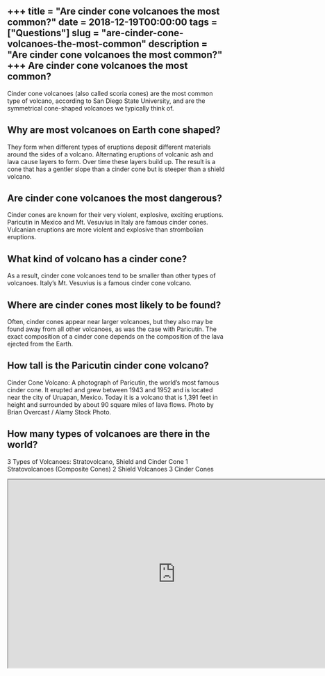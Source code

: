 +++
title = "Are cinder cone volcanoes the most common?"
date = 2018-12-19T00:00:00
tags = ["Questions"]
slug = "are-cinder-cone-volcanoes-the-most-common"
description = "Are cinder cone volcanoes the most common?"
+++
Are cinder cone volcanoes the most common?
------------------------------------------

Cinder cone volcanoes (also called scoria cones) are the most common type of volcano, according to San Diego State University, and are the symmetrical cone-shaped volcanoes we typically think of.

Why are most volcanoes on Earth cone shaped?
--------------------------------------------

They form when different types of eruptions deposit different materials around the sides of a volcano. Alternating eruptions of volcanic ash and lava cause layers to form. Over time these layers build up. The result is a cone that has a gentler slope than a cinder cone but is steeper than a shield volcano.

Are cinder cone volcanoes the most dangerous?
---------------------------------------------

Cinder cones are known for their very violent, explosive, exciting eruptions. Paricutin in Mexico and Mt. Vesuvius in Italy are famous cinder cones. Vulcanian eruptions are more violent and explosive than strombolian eruptions.

What kind of volcano has a cinder cone?
---------------------------------------

As a result, cinder cone volcanoes tend to be smaller than other types of volcanoes. Italy’s Mt. Vesuvius is a famous cinder cone volcano.

Where are cinder cones most likely to be found?
-----------------------------------------------

Often, cinder cones appear near larger volcanoes, but they also may be found away from all other volcanoes, as was the case with Paricutín. The exact composition of a cinder cone depends on the composition of the lava ejected from the Earth.

How tall is the Paricutin cinder cone volcano?
----------------------------------------------

Cinder Cone Volcano: A photograph of Parícutin, the world’s most famous cinder cone. It erupted and grew between 1943 and 1952 and is located near the city of Uruapan, Mexico. Today it is a volcano that is 1,391 feet in height and surrounded by about 90 square miles of lava flows. Photo by Brian Overcast / Alamy Stock Photo.

How many types of volcanoes are there in the world?
---------------------------------------------------

3 Types of Volcanoes: Stratovolcano, Shield and Cinder Cone 1 Stratovolcanoes (Composite Cones) 2 Shield Volcanoes 3 Cinder Cones

<iframe allow="accelerometer; autoplay; clipboard-write; encrypted-media; gyroscope; picture-in-picture" allowfullscreen="" class="__youtube_prefs__  epyt-is-override  no-lazyload" data-no-lazy="1" data-origheight="433" data-origwidth="770" data-skipgform_ajax_framebjll="" height="433" id="_ytid_82476" loading="lazy" src="https://www.youtube.com/embed/BJduelNa2j0?enablejsapi=1&autoplay=0&cc_load_policy=0&cc_lang_pref=&iv_load_policy=1&loop=0&modestbranding=0&rel=1&fs=1&playsinline=0&autohide=2&theme=dark&color=red&controls=1&" title="YouTube player" width="770"></iframe>